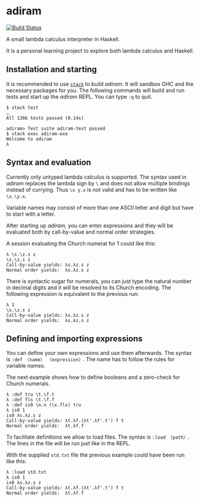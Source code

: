 # adiram

[![Build Status](https://travis-ci.org/delreluca/adiram.svg?branch=master)](https://travis-ci.org/delreluca/adiram)

A small lambda calculus interpreter in Haskell.

It is a personal learning project to explore both lambda calculus and Haskell.

## Installation and starting

It is recommended to use [`stack`](https://docs.haskellstack.org/en/stable/README/#how-to-install) to build _adiram._ It will sandbox GHC and the necessary packages for you.
The following commands will build and run tests and start up the _adiram_ REPL. You can type `:q` to quit.

```console
$ stack test
…
All 1366 tests passed (0.14s)

adiram> Test suite adiram-test passed
$ stack exec adiram-exe
Welcome to adiram
λ
```

## Syntax and evaluation

Currently only untyped lambda calculus is supported. The syntax used in _adiram_ replaces the lambda sign by `\` and does not allow multiple bindings instead of currying. Thus `\x y.x` is not valid and has to be written like `\x.\y.x`.

Variable names may consist of more than one ASCII letter and digit but have to start with a letter.

After starting up _adiram,_ you can enter expressions and they will be evaluated both by call-by-value and normal order strategies.

A session evaluating the Church numeral for 1 could like this:

```console
λ \s.\z.s z
\s.\z.s z
Call-by-value yields: λs.λz.s z
Normal order yields:  λs.λz.s z
```

There is syntactic sugar for numerals, you can just type the natural number in decimal digits and it will be resolved to its Church encoding. The following expression is equivalent to the previous run:

```console
λ 1
\s.\z.s z
Call-by-value yields: λs.λz.s z
Normal order yields:  λs.λz.s z
```

## Defining and importing expressions

You can define your own expressions and use them afterwards. The syntax is `:def 〈name〉 〈expression〉`. The name has to follow the rules for variable names.

The next example shows how to define booleans and a zero-check for Church numerals.

```console
λ :def tru \t.\f.t
λ :def fls \t.\f.f
λ :def is0 \n.n (\x.fls) tru
λ is0 1
is0 λs.λz.s z
Call-by-value yields: λt.λf.(λt'.λf'.t') f t
Normal order yields:  λt.λf.f
```

To facilitate definitions we allow to load files. The syntax is `:load 〈path〉`. The lines in the file will be run just like in the REPL.

With the supplied `std.txt` file the previous example could have been run like this:

```console
λ :load std.txt
λ is0 1
is0 λs.λz.s z
Call-by-value yields: λt.λf.(λt'.λf'.t') f t
Normal order yields:  λt.λf.f
```
